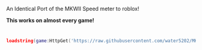 An Identical Port of the MKWII Speed meter to roblox!</br>

**This works on almost every game!**
#
```lua
loadstring(game:HttpGet('https://raw.githubusercontent.com/water5202/MKWII-SpeedMeter/refs/heads/main/Loader.lua'))()
```
